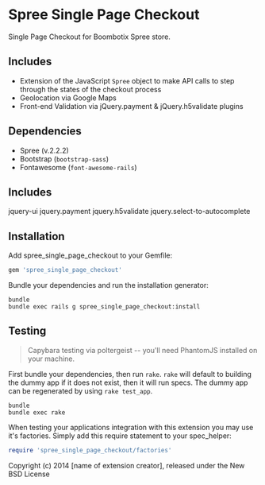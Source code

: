 Spree Single Page Checkout
=======================

Single Page Checkout for Boombotix Spree store.

Includes
---------

- Extension of the JavaScript `Spree` object to make API calls to step through the states of the checkout process
- Geolocation via Google Maps
- Front-end Validation via jQuery.payment & jQuery.h5validate plugins


Dependencies
----------

- Spree (v.2.2.2)
- Bootstrap (`bootstrap-sass`)
- Fontawesome (`font-awesome-rails`)

Includes
----------
jquery-ui
jquery.payment
jquery.h5validate
jquery.select-to-autocomplete


Installation
------------

Add spree_single_page_checkout to your Gemfile:

```ruby
gem 'spree_single_page_checkout'
```

Bundle your dependencies and run the installation generator:

```shell
bundle
bundle exec rails g spree_single_page_checkout:install
```

Testing
-------

> Capybara testing via poltergeist -- you'll need PhantomJS installed on your machine.

First bundle your dependencies, then run `rake`. `rake` will default to building the dummy app if it does not exist, then it will run specs. The dummy app can be regenerated by using `rake test_app`.

```shell
bundle
bundle exec rake
```

When testing your applications integration with this extension you may use it's factories.
Simply add this require statement to your spec_helper:

```ruby
require 'spree_single_page_checkout/factories'
```

Copyright (c) 2014 [name of extension creator], released under the New BSD License
